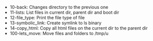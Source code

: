 - 10-back: Changes directory to the previous one
- 11-lists: List files in current dir, parent dir and boot dir
- 12-file_type: Print the file type of file
- 13-symbolic_link: Create symlink to ls binary
- 14-copy_html: Copy all html files on the current dir to the parent dir
- 100-lets_move: Move files and folders to /tmp/u
